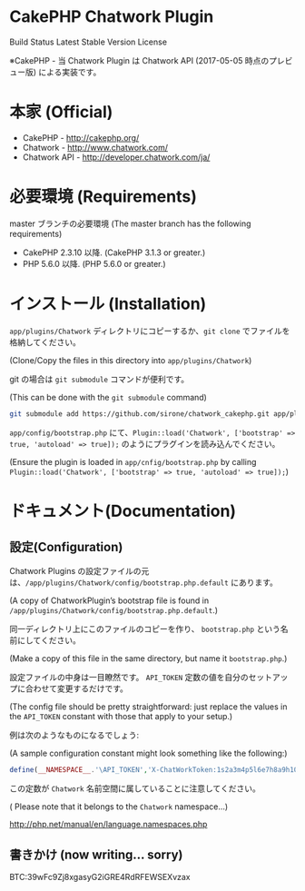 # CakePHP Chatwork Plugin

Build Status Latest Stable Version License

※CakePHP - 当 Chatwork Plugin は Chatwork API (2017-05-05 時点のプレビュー版) による実装です。

# 本家 (Official)

- CakePHP - http://cakephp.org/
- Chatwork - http://www.chatwork.com/
- Chatwork API - http://developer.chatwork.com/ja/

# 必要環境 (Requirements)

master ブランチの必要環境 (The master branch has the following requirements)

- CakePHP 2.3.10 以降. (CakePHP 3.1.3 or greater.)
- PHP 5.6.0 以降. (PHP 5.6.0 or greater.)

# インストール (Installation)

`app/plugins/Chatwork` ディレクトリにコピーするか、`git clone` でファイルを格納してください。

(Clone/Copy the files in this directory into `app/plugins/Chatwork`)

git の場合は `git submodule` コマンドが便利です。

(This can be done with the `git submodule` command)

```sh
git submodule add https://github.com/sirone/chatwork_cakephp.git app/plugins/Chatwork
```

`app/config/bootstrap.php` にて、`Plugin::load('Chatwork', ['bootstrap' => true, 'autoload' => true]);` のようにプラグインを読み込んでください。

(Ensure the plugin is loaded in `app/cnfig/bootstrap.php` by calling `Plugin::load('Chatwork', ['bootstrap' => true, 'autoload' => true]);`)

# ドキュメント(Documentation)

## 設定(Configuration)

Chatwork Plugins の設定ファイルの元は、`/app/plugins/Chatwork/config/bootstrap.php.default` にあります。

(A copy of ChatworkPlugin’s bootstrap file is found in `/app/plugins/Chatwork/config/bootstrap.php.default`.)

同一ディレクトリ上にこのファイルのコピーを作り、 `bootstrap.php` という名前にしてください。

(Make a copy of this file in the same directory, but name it `bootstrap.php`.)

設定ファイルの中身は一目瞭然です。 `API_TOKEN` 定数の値を自分のセットアップに合わせて変更するだけです。

(The config file should be pretty straightforward: just replace the values in the `API_TOKEN` constant with those that apply to your setup.)

例は次のようなものになるでしょう:

(A sample configuration constant might look something like the following:)

```php
define(__NAMESPACE__.'\API_TOKEN','X-ChatWorkToken:1s2a3m4p5l6e7h8a9h10a11');
```

この定数が `Chatwork` 名前空間に属していることに注意してください。

( Please note that it belongs to the `Chatwork` namespace...)

http://php.net/manual/en/language.namespaces.php



## 書きかけ (now writing... sorry)

BTC:39wFc9Zj8xgasyG2iGRE4RdRFEWSEXvzax
